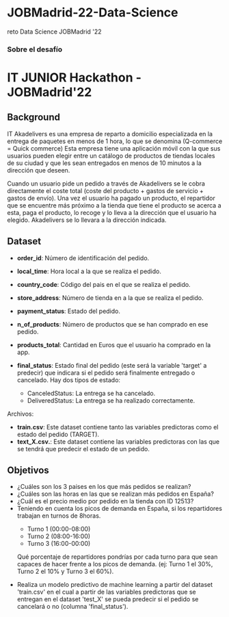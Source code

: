 # JOBMadrid-22-Data-Science
reto Data Science JOBMadrid '22

<h3>Sobre el desafío</h3>

<h1>IT JUNIOR Hackathon - JOBMadrid'22</h1>
<h2>Background</h2>
<p>IT Akadelivers es una empresa de reparto a domicilio especializada en la entrega de paquetes en menos de 1 hora, lo que se denomina (Q-commerce = Quick commerce) Esta empresa tiene una aplicación móvil con la que sus usuarios pueden elegir entre un catálogo de productos de tiendas locales de su ciudad y que les sean entregados en menos de 10 minutos a la dirección que deseen.

Cuando un usuario pide un pedido a través de Akadelivers se le cobra directamente el coste total (coste del producto + gastos de servicio + gastos de envío). Una vez el usuario ha pagado un producto, el repartidor que se encuentre más próximo a la tienda que tiene el producto se acerca a esta, paga el producto, lo recoge y lo lleva a la dirección que el usuario ha elegido. Akadelivers se lo llevara a la dirección indicada.</p>

<h2>Dataset</h2>

<ul>
<li>
<p><b>order_id</b>: Número de identificación del pedido.</p>
</li>
<li>
<p><b>local_time</b>: Hora local a la que se realiza el pedido.</p>
</li>
<li>
<p><b>country_code</b>: Código del pais en el que se realiza el pedido.</p>
</li>
<li>
<p><b>store_address</b>: Número de tienda en a la que se realiza el pedido.</p>
</li>
<li>
<p><b>payment_status</b>: Estado del pedido.</p>
</li>
<li>
<p><b>n_of_products</b>: Número de productos que se han comprado en ese pedido.</p>
</li>
<li>
<p ><b>products_total</b>: Cantidad en Euros que el usuario ha comprado en la app.</p>
</li>
<li>
<p><b>final_status</b>: Estado final del pedido (este será la variable 'target' a predecir) que indicara si el pedido será finalmente entregado o cancelado. Hay dos tipos de estado:</p>
<ul>
<li>CanceledStatus: La entrega se ha cancelado.</li>
<li>DeliveredStatus: La entrega se ha realizado correctamente.</li>
</ul>
</li>
</ul>

<p >Archivos:</p>

<ul>
<li><b>train.csv</b>: Este dataset contiene tanto las variables predictoras como el estado del pedido (TARGET).</li>
<li><b>text_X.csv.</b>: Este dataset contiene las variables predictoras con las que se tendrá que predecir el estado de un pedido.</li>
</ul>

<h2>Objetivos</h2>

<ul>
<li>¿Cuáles son los 3 paises en los que más pedidos se realizan?</li>
<li>¿Cuáles son las horas en las que se realizan más pedidos en España?</li>
<li>¿Cuál es el precio medio por pedido en la tienda con ID 12513?</li>
<li>Teniendo en cuenta los picos de demanda en España, si los repartidores trabajan en turnos de 8horas.</li>
<ul>
<li>Turno 1 (00:00-08:00)</li>
<li>Turno 2 (08:00-16:00)</li>
<li>Turno 3 (16:00-00:00)</li>
</ul>
<p>Qué porcentaje de repartidores pondrías por cada turno para que sean capaces de hacer frente a los picos de demanda. (ej: Turno 1 el 30%, Turno 2 el 10% y Turno 3 el 60%).</p>
<li>Realiza un modelo predictivo de machine learning a partir del dataset 'train.csv' en el cual a partir de las variables predictoras que se entregan en el dataset 'test_X' se pueda predecir si el pedido se cancelará o no (columna 'final_status').</li>
